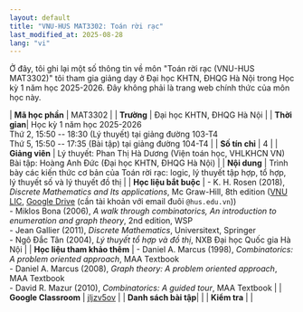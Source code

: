 ```yaml
---
layout: default
title: "VNU-HUS MAT3302: Toán rời rạc"
last_modified_at: 2025-08-28
lang: "vi"
---
```


Ở đây, tôi ghi lại một số thông tin về môn "Toán rời rạc (VNU-HUS MAT3302)" tôi tham gia giảng dạy ở Đại học KHTN, ĐHQG Hà Nội trong Học kỳ 1 năm học 2025-2026. Đây không phải là trang web chính thức của môn học này. 
<!-- Các tài liệu ở đây được chia sẻ công khai với sự đồng ý của cô Phan Thị Hà Dương. -->

| **Mã học phần** | MAT3302 |
| **Trường** | Đại học KHTN, ĐHQG Hà Nội |
| **Thời gian**| Học kỳ 1 năm học 2025-2026 <br /> Thứ 2, 15:50 -- 18:30 (Lý thuyết) tại giảng đường 103-T4 <br /> Thứ 5, 15:50 -- 17:35 (Bài tập) tại giảng đường 104-T4 |
| **Số tín chỉ** | 4 |
| **Giảng viên** | Lý thuyết: Phan Thị Hà Dương (Viện toán học, VHLKHCN VN) <br />Bài tập: Hoàng Anh Đức (Đại học KHTN, ĐHQG Hà Nội) | 
| **Nội dung** | Trình bày các kiến thức cơ bản của Toán rời rạc: logic, lý thuyết tập hợp, tổ hợp, lý thuyết số và lý thuyết đồ thị |
| **Học liệu bắt buộc** | - K. H. Rosen (2018), *Discrete Mathematics and Its applications*, Mc Graw-Hill, 8th edition ([VNU LIC](https://bookworm.vnu.edu.vn/EDetail.aspx?id=96731), [Google Drive](https://drive.google.com/file/d/1ih0TbsAnGfU01spxlxdrxmhy2Fx1usxR/view?usp=sharing) (cần tài khoản với email đuôi `@hus.edu.vn`)) <br /> - Miklos Bona (2006), *A walk through combinatorics, An introduction to enumeration and graph theory*, 2nd edition, WSP <br /> - Jean Gallier (2011), *Discrete Mathematics*, Universitext, Springer <br /> - Ngô Đắc Tân (2004), *Lý thuyết tổ hợp và đồ thị*, NXB Đại học Quốc gia Hà Nội |
| **Học liệu tham khảo thêm** | - Daniel A. Marcus (1998), *Combinatorics: A problem oriented approach*, MAA Textbook <br /> - Daniel A. Marcus (2008), *Graph theory: A problem oriented approach*, MAA Textbook <br /> - David R. Mazur (2010), *Combinatorics: A guided tour*, MAA Textbook |
| **Google Classroom** | [jljzv5ov](https://classroom.google.com/c/ODAwMzkxNzA3OTEy?cjc=jljzv5ov) | 
| **Danh sách bài tập**|  |
| **Kiểm tra** |  |
